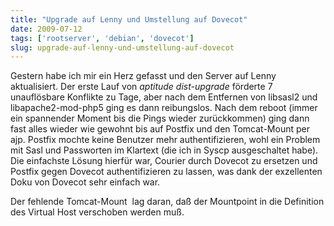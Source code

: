 ```yaml
---
title: "Upgrade auf Lenny und Umstellung auf Dovecot"
date: 2009-07-12
tags: ['rootserver', 'debian', 'dovecot']
slug: upgrade-auf-lenny-und-umstellung-auf-dovecot
---
```

Gestern habe ich mir ein Herz gefasst und den Server auf Lenny
aktualisiert. Der erste Lauf von *aptitude dist-upgrade* förderte 7
unauflösbare Konflikte zu Tage, aber nach dem Entfernen von libsasl2 und
libapache2-mod-php5 ging es dann reibungslos. Nach dem reboot (immer ein
spannender Moment bis die Pings wieder zurückkommen) ging dann fast
alles wieder wie gewohnt bis auf Postfix und den Tomcat-Mount per ajp.
Postfix mochte keine Benutzer mehr authentifizieren, wohl ein Problem
mit Sasl und Passworten im Klartext (die ich in Syscp ausgeschaltet
habe). Die einfachste Lösung hierfür war, Courier durch Dovecot zu
ersetzen und Postfix gegen Dovecot authentifizieren zu lassen, was dank
der exzellenten Doku von Dovecot sehr einfach war.  

Der fehlende Tomcat-Mount  lag daran, daß der Mountpoint in die
Definition des Virtual Host verschoben werden muß.
